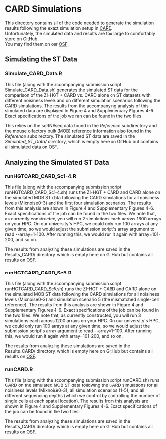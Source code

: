 # CARD Simulations

This directory contains all of the code needed to generate the simulation results following the exact
simulation setup in [CARD](https://www.nature.com/articles/s41587-022-01273-7).  
Unfortunately, the simulated data and results are too large to comfortably store on GitHub.  
You may find them on our [OSF](https://osf.io/kygsx/).

## Simulating the ST Data

### Simulate_CARD_Data.R

This file (along with the accompanying submission script Simulate_CARD_Data.sh) generates
the simulated ST data for the comparison of the ZI-HGT + CARD vs. CARD alone on ST datasets with different
noisiness levels and on different simulation scenarios following the CARD simulations.  The results from the
accompanying analysis of this simulated data are displayed in Figure 4 and Supplementary Figures 4-6.  
Exact specifications of the job we ran can be found in the two files.

This relies on the scRNAseq data found in the _Reference_ subdirectory and the mouse olfactory bulb (MOB)
reference information also found in the _Reference_ subdirectory.  The simulated ST data are saved in the _Simulated_ST_Data/_ directory, which is empty here on GitHub but contains all simulated data on [OSF](https://osf.io/kygsx/).

## Analyzing the Simulated ST Data

### runHGTCARD_CARD_Sc1-4.R

This file (along with the accompanying submission script runHGTCARD_CARD_Sc1-4.sh) runs the ZI-HGT + CARD and CARD alone on the simulated MOB ST data following the CARD simulations for all noisiness levels (Mixnoise0-3) and the first four simulation scenarios.  The results from this analysis are shown in Figure 4 and Supplementary Figures 4-6. Exact specifications of the job can be found in the two files. We note that, as currently constructed, you will run 2 simulations each across 1800 arrays on your HPC. On our university's HPC, we could only run 100 arrays at any given time, so we would adjust the submission script's array argument to read --array=1-100. After running this, we would run it again with array=101-200, and so on.

The results from analyzing these simulations are saved in the Results_CARD/ directory, which is empty here on GitHub but contains all results on [OSF](https://osf.io/kygsx/).


### runHGTCARD_CARD_Sc5.R

This file (along with the accompanying submission script runHGTCARD_CARD_Sc5.sh) runs the ZI-HGT + CARD and CARD alone on the simulated MOB ST data following the CARD simulations for all noisiness levels (Mixnoise0-3) and simulation scenario 5 (the mismatched single-cell reference).  The results from this analysis are shown in Figure 4 and Supplementary Figures 4-6. Exact specifications of the job can be found in the two files. We note that, as currently constructed, you will run 3 simulations each across 1200 arrays on your HPC. On our university's HPC, we could only run 100 arrays at any given time, so we would adjust the submission script's array argument to read --array=1-100. After running this, we would run it again with array=101-200, and so on.

The results from analyzing these simulations are saved in the Results_CARD/ directory, which is empty here on GitHub but contains all results on [OSF](https://osf.io/kygsx/).


### runCARD.R

This file (along with the accompanying submission script runCARD.sh) runs CARD  on the simulated MOB ST data following the CARD simulations for all noisiness levels (Mixnoise0-3), all simulation scenarios (1-5), and all different sequencing depths (which we control by controlling the number of single cells at each spatial location). The results from this analysis are shown in Figure 4 and Supplementary Figures 4-6. Exact specifications of the job can be found in the two files. 

The results from analyzing these simulations are saved in the Results_CARD/ directory, which is empty here on GitHub but contains all results on [OSF](https://osf.io/kygsx/).

